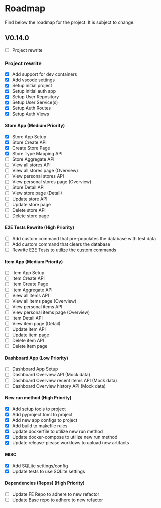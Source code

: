 # Roadmap

Find below the roadmap for the project. It is subject to change.

## V0.14.0

- [ ] Project rewrite

### Project rewrite

- [x] Add support for dev containers
- [x] Add vscode settings
- [x] Setup initial project
- [x] Setup initial auth app
- [x] Setup User Repository
- [x] Setup User Service(s)
- [x] Setup Auth Routes
- [x] Setup Auth Views

#### Store App (Medium Priority)

- [x] Store App Setup
- [x] Store Create API
- [x] Create Store Page
- [x] Store Type Mapping API
- [ ] Store Aggregate API
- [ ] View all stores API
- [ ] View all stores page (Overview)
- [ ] View personal stores API
- [ ] View personal stores page (Overview)
- [ ] Store Detail API
- [ ] View store page (Detail)
- [ ] Update store API
- [ ] Update store page
- [ ] Delete store API
- [ ] Delete store page

#### E2E Tests Rewrite (High Priority)

- [ ] Add custom command that pre-populates the database with test data
- [ ] Add custom command that clears the database
- [ ] Rewrite E2E Tests to utilize the custom commands

#### Item App (Medium Priority)

- [ ] Item App Setup
- [ ] Item Create API
- [ ] Item Create Page
- [ ] Item Aggregate API
- [ ] View all items API
- [ ] View all items page (Overview)
- [ ] View personal items API
- [ ] View personal items page (Overview)
- [ ] Item Detail API
- [ ] View item page (Detail)
- [ ] Update item API
- [ ] Update item page
- [ ] Delete item API
- [ ] Delete item page

#### Dashboard App (Low Priority)

- [ ] Dashboard App Setup
- [ ] Dashboard Overview API (Mock data)
- [ ] Dashboard Overview recent items API (Mock data)
- [ ] Dashboard Overview history API (Mock data)

#### New run method (High Priority)

- [x] Add setup tools to project
- [x] Add pyproject.toml to project
- [x] Add new app configs to project
- [x] Add build to makefile rules
- [x] Update dockerfile to utilize new run method
- [x] Update docker-compose to utilize new run method
- [x] Update release-please worklows to upload new artifacts

#### MISC

- [x] Add SQLite settings/config
- [x] Update tests to use SQLite settings

#### Dependencies (Repos) (High Priority)

- [ ] Update FE Repo to adhere to new refactor
- [ ] Update Base repo to adhere to new refactor
